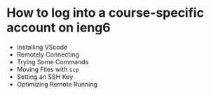 # How to log into a course-specific account on ieng6

- Installing VScode
- Remotely Connecting
- Trying Some Commands
- Moving Files with `scp`
- Setting an SSH Key
- Optimizing Remote Running
